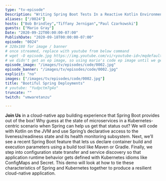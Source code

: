 ```yaml
---
type: "tv-episode"
Description: "Writing Spring Boot Tests In a Reactive Kotlin Environment."
aliases: ["/0024"]
hosts: ["Bob Brindley","Tiffany Jernigan","Paul Czarkowski"]
guests: ["Mario Gray"]
Date: "2020-09-22T00:00:00-07:00"
PublishDate: "2020-09-18T00:00:00-07:00"
episode: "0024"
# 320x180 for image / banner
# once streamed, replace with youtube from below command
# wget -O episode.jpg https://img.youtube.com/vi/<youtube-id>/mqdefault.jpg
# we didn't get an ep image, so using mario's code ep image until we get the youtube thumbnail.
episode_image: "/images/tv/episodes/code/0002.jpg"
episode_banner: "/images/tv/episodes/code/0002.jpg"
explicit: "no"
images: ["/images/tv/episodes/code/0002.jpg"]
title: "Bootiful Spring Deployments"
# youtube: "Yudpctm7g4o"
truncate: ""
twitch: "vmwaretanzu"

---
```


**Join Us** in a cloud-native app building experience that Spring Boot provides out of the box! Why guess at the state of microservices in a Kubernetes-centric scenario when Spring can help us get that status out? We will code with Kotlin on the JVM and use Spring’s declarative access to the liveness/readiness state and its health monitoring subsystem. Next, we’ll see a recent Spring Boot feature that lets us declare container build and execution parameters using a build tool like Maven or Gradle. Finally, we step into configuration state transfer and service discovery so that application runtime behavior gets defined with Kubernetes idioms like ConfigMaps and Secret. This demo will look at how to tie these characteristics of Spring and Kubernetes together to produce a resilient cloud-native application.

